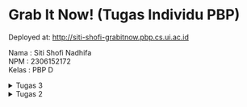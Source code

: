 # Grab It Now! (Tugas Individu PBP)

Deployed at: http://siti-shofi-grabitnow.pbp.cs.ui.ac.id

Nama : Siti Shofi Nadhifa
<br>
NPM : 2306152172
<br>
Kelas : PBP D

<details>
<summary>Tugas 3</summary>

## 1. Jelaskan mengapa kita memerlukan data delivery dalam pengimplementasian sebuah platform?
Data delivery dalam perimplementasian sebuah platform diperlukan untuk mengirimkan dan menerima informasi antara komponen yang berbeda, seperti user dan server, atau server dan database. Dengan interaksi yang dinamis dan langsung/real-time pada platform, pengguna bisa mendapatkan data yang relevan dan sistem bisa merespons permintaan dari pengguna. Dalam web, data delivery digunakan seperti ketika pengguna mengisi form atau menerima data yang ditampilkan.

## 2. Menurutmu, mana yang lebih baik antara XML dan JSON? Mengapa JSON lebih populer dibandingkan XML?
Menurut saya, JSON lebih baik dari XML karena beberapa alasan, yaitu:
- Lebih ringan:
JSON memiliki struktur yang lebih ringkas dan memiliki ukuran file yang lebih kecil dibandingkan dengan XML, sehingga proses pengiriman data lebih cepat dan mengurangi bandwidth yang dibutuhkan.
- Lebih gampang dibaca:
Sintaks JSON lebih lebih sederhana dan lebih mudah dibaca oleh manusia dibanding sintaks XML yang menggunakan banyak tag dan membutuhkan referensi entitas untuk beberapa karakter, sehingga lebih sulit untuk dibaca. 
- Lebih mudah diuraikan:
Penguraian (parsing) data pada JSON cepat dan efisien sedangkan XML membutuhkan lebih banyak langkah karena strukturnya yang lebih kompleks, sehingga JSON lebih cocok untuk menangani data dengan volume yang besar.
- Integrasi langsung dengan JavaScript:
JSON dipetakan langsung ke objek JavaScript tanpa konversi yang rumit, sehingga integrasi dengan aplikasi dan API JavaScript dapat lebih lancar.

## 3. Jelaskan fungsi dari method `is_valid()` pada form Django dan mengapa kita membutuhkan method tersebut?
Pada form Django, method `is_valid()` digunakan untuk memeriksa apakah data yang dikirimkan oleh user sesuai dengan aturan validasi yang sudah ditetapkan untuk setiap field pada form sesuai dengan field pada model. Pengecekan ini dibutuhkan agar kita dapat menjaga kualitas data dengan memastikan bahwa data yang disimpan hanya data yang valid dan meningkatkan keamanan dengan mencegah pengiriman data yang tidak sesuai atau berbahaya. Selain itu, dengan penggunaan method `is_valid()`, kita juga dapat memberikan umpan balik jika terjadi kesalahan pengisian data pada form oleh user, sehingga user bisa memperbaiki input yang diberikan.

## 4. Mengapa kita membutuhkan `csrf_token` saat membuat form di Django? Apa yang dapat terjadi jika kita tidak menambahkan `csrf_token` pada form Django? Bagaimana hal tersebut dapat dimanfaatkan oleh penyerang?
`csrf_token` dibutuhkan untuk mencegah serangan CSRF, di mana penyerang mencoba membuat pengguna sah melakukan hal yang tidak diinginkan. `csrf_token` diperiksa oleh server untuk memverifikasi bahwa permintaan atau pengisian data pada form dikirim oleh pengguna yang sah atau diautentikasi, bukan dari sumber yang berbahaya. Tanpa adanya `csrf_token`, situs akan menjadi rentan terhadap serangan CSRF, di mana penyerang dapat membuat skrip berbahaya yang dapat membuat user melakukan tindakan yang tidak mereka sadari, seperti mengirim permintaan ke server yang terlihat sah namun sebenarnya berbahaya.

## 5. Jelaskan bagaimana cara kamu mengimplementasikan checklist di atas secara step-by-step (bukan hanya sekadar mengikuti tutorial).
1. Membuat kerangka views
- Membuat direktori `templates` pada direktori utama `grab-it-now`, kemudian membuat sebuah berkas baru bernama `base.html`.
- Mengisi berkas `base.html` sebagai berikut:
```html
{% load static %}
<!DOCTYPE html>
<html lang="en">
  <head>
    <meta charset="UTF-8" />
    <meta name="viewport" content="width=device-width, initial-scale=1.0" />
    {% block meta %} {% endblock meta %}
  </head>

  <body>
    {% block content %} {% endblock content %}
  </body>
</html>
```
Tag `{% block %}` digunakan untuk mendefinisikan struktur dasar lalu kemudian mewarisi template nya. Nantinya template turunan dapat meng-extend template dasar tersebut dan mengisinya sesuai dengan kebutuhan.
Tag `{% load static %}` memungkinkan untuk menyertakan file statis pada template.
- Menambahkan path `templates` pada variabel `TEMPLATES` di `settings.py` yang menangani rendering template, sehingga Django dapat menemukan dan menggunakan berkas yang ada pada direktori templates untuk struktur halaman situs.
```python
...
TEMPLATES = [
    {
        'BACKEND': 'django.template.backends.django.DjangoTemplates',
        'DIRS': [BASE_DIR / 'templates'],
        'APP_DIRS': True,
        'OPTIONS': {
            'context_processors': [
                'django.template.context_processors.debug',
                'django.template.context_processors.request',
                'django.contrib.auth.context_processors.auth',
                'django.contrib.messages.context_processors.messages',
            ],
        },
    },
]
...
```
- Menggunakan `base.html` sebagai template utama dengan mengubah isi pada `main.html` pada direktori `main/templates/`
```html
{% extends 'base.html' %}
{% block content %}
<h1>Grab It Now!</h1>

<h5>Name: </h5>
<p>{{ nama }}<p>
<h5>NPM: </h5>
<p>{{ npm }}<p>
<h5>Class: </h5>
<p>{{ class }}<p>

<h2>List Produk</h2>

{% if not products %}
<p>Belum ada data produk pada Grab It Now!.</p>
{% else %}
<table>
  <tr>
    <th>Nama Produk</th>
    <th>Harga</th>
    <th>Deskripsi</th>
    <th>Stok</th>
    <th>Kategori</th>
    <th>Rating</th>
    <th>Aksi</th>
  </tr>

  {% for product in products %}
  <tr>
    <td>{{product.name}}</td>
    <td>{{product.price}}</td>
    <td>{{product.description}}</td>
    <td>{{product.stock}}</td>
    <td>{{product.category}}</td>
    <td>{{product.rating}}</td>
    <td>
        <a href="{% url 'main:delete_product' product.id %}">
          <button>Delete</button>
        </a>
      </td>
  </tr>
  {% endfor %}
</table>
{% endif %}

<br />

<a href="{% url 'main:add_product' %}">
  <button>Add New Product</button>
</a>
{% endblock content %}
```
`{% extends 'base.html' %}` menandakan bahwa saya menggunakan `base.html` sebagai template utama.

2. Mengubah Primary Key menjadi UUID
- Melakukan import uuid dan mendefinisikan field id sebagai UUID yang menjadi primary key untuk model Product
```python
import uuid
from django.db import models

class Product(models.Model):
    id = models.UUIDField(primary_key=True, default=uuid.uuid4, editable=False)
    name = models.CharField(max_length=255)
    price = models.IntegerField()
    description = models.TextField()
    stock = models.IntegerField(default=0)
    category = models.CharField(max_length=255)
    rating = models.FloatField(default=0.0)

    def __str__(self):
        return self.name
```
UUID membuat string unik (random objek) yang digunakan sebagai identifier untuk objek pada database.
- Migrasi model dengan menjalankan perintah:
```bash
python3 manage.py makemigrations
python3 manage.py migrate
```

3. Membuat Form Input Data dan Menampilkan Data pada HTML
- Membuat berkas `forms.py` pada direktori `main` untuk membuat struktur form yang menerima Product baru.
```python
from django.forms import ModelForm
from main.models import Product

class ProductForm(ModelForm):
    class Meta:
        model = Product
        fields = ["name", "price", "description", "stock", "category", "rating"]
```
- Menambahkan import `redirect` pada berkas `views.py` yang ada di direktori `main`
```python
from django.shortcuts import render, redirect
from main.forms import ProductForm
from main.models import Product
```
`redirect` mengarahkan pengguna ke URL tertentu setelah melakukan suatu tindakan.
- Menambahkan fungsi `add_product` pada berkas `views.py` di direktori `main` yang menerima parameter `request`. Fungsi ini digunakan untuk menghasilkan form yang dapat menambahkan data Product ke database secara otomatis ketika data yang ada pada form di-submit.
```python
def add_product(request):
    form = ProductForm(request.POST or None)

    if form.is_valid() and request.method == "POST":
        form.save()
        return redirect('main:show_main')

    context = {'form': form}
    return render(request, "add_product.html", context)
```
- Mengubah fungsi `show_main` pada berkas `views.py` menjadi seperti berikut:
```python
def show_main(request):
    product_entries = Product.objects.all()

    context = {
        'nama': 'Siti Shofi Nadhifa',
        'npm': '2306152172',
        'class': 'PBP D',
        'products': product_entries
    }

    return render(request, "main.html", context)
```
- Menambahkan import dan path URL ke fungsi `add_product` pada berkas `urls.py` di direktori `main`
```python
from django.urls import path
from main.views import show_main, add_product

app_name = 'main'

urlpatterns = [
    path('', show_main, name='show_main'),
    path('add-product', add_product, name='add_product'),
]
```
- Membuat berkas HTML baru pada direktori `main/templates` dengan nama `add_product.html`
```html
{% extends 'base.html' %} 
{% block content %}
<h1>Add New Product</h1>

<form method="POST">
  {% csrf_token %}
  <table>
    {{ form.as_table }}
    <tr>
      <td></td>
      <td>
        <input type="submit" value="Add Product" />
      </td>
    </tr>
  </table>
</form>

{% endblock %}
```
- Menambahkan kode untuk menampilkan product dalam `{% block content %}` pada berkas `main.html` yang ada di direktori `main/templates`
```html
{% extends 'base.html' %}
{% block content %}
<h1>Grab It Now!</h1>
...
<h2>List Produk</h2>

{% if not products %}
<p>Belum ada data produk pada Grab It Now!.</p>
{% else %}
<table>
  <tr>
    <th>Nama Produk</th>
    <th>Harga</th>
    <th>Deskripsi</th>
    <th>Stok</th>
    <th>Kategori</th>
    <th>Rating</th>
  </tr>

  {% for product in products %}
  <tr>
    <td>{{product.name}}</td>
    <td>{{product.price}}</td>
    <td>{{product.description}}</td>
    <td>{{product.stock}}</td>
    <td>{{product.category}}</td>
    <td>{{product.rating}}</td>
  </tr>
  {% endfor %}
</table>
{% endif %}

<br />

<a href="{% url 'main:add_product' %}">
  <button>Add New Product</button>
</a>
{% endblock content %}
```
- Menjalankan proyek Django dengan perintah `python3 manage.py runserver` untuk melakukan pengecekan web yang saya buat pada `http://localhost:8000/`

4. Mengembalikan data dalam bentuk XML
- Menambahkan import `HttpResponse` dan `Serializer` pada berkas `views.py` di direktori `main`
```python
from django.shortcuts import render, redirect
from main.forms import ProductForm
from main.models import Product
from django.http import HttpResponse
from django.core import serializers
```
- Membuat sebuah fungsi baru dengan nama `show_xml`, membuat variabel `data` untuk menyimpan hasil query dari data pada Product, serta menambahkan return function `HttpResponse` yang berisi data hasil query yang sudah diserialisasi menjadi XML menggunakan `serializers` dan parameter `content_type="application/xml"`
```python
def show_xml(request):
    data = Product.objects.all()
    return HttpResponse(serializers.serialize("xml", data), content_type="application/xml")
```
- Menambahkan import dan path URL ke fungsi `show_xml` pada berkas `urls.py` di direktori `main`
```python
from django.urls import path
from main.views import show_main, add_product, show_xml

app_name = 'main'

urlpatterns = [
    path('', show_main, name='show_main'),
    path('add-product', add_product, name='add_product'),
    path('xml/', show_xml, name='show_xml'),
]
```

5. Mengembalikan data dalam bentuk JSON
- Membuat sebuah fungsi baru dengan nama `show_json`, membuat variabel `data` untuk menyimpan hasil query dari data pada Product, serta menambahkan return function `HttpResponse` yang berisi data hasil query yang sudah diserialisasi menjadi JSON menggunakan `serializers` dan parameter `content_type="application/json"`
```python
def show_json(request):
    data = Product.objects.all()
    return HttpResponse(serializers.serialize("json", data), content_type="application/json")
```
- Menambahkan import dan path URL ke fungsi `show_json` pada berkas `urls.py` di direktori `main`
```python
from django.urls import path
from main.views import show_main, add_product, show_xml, show_json

app_name = 'main'

urlpatterns = [
    path('', show_main, name='show_main'),
    path('add-product', add_product, name='add_product'),
    path('xml/', show_xml, name='show_xml'),
    path('json/', show_json, name='show_json'),
]
```

6. Mengembalikan data berdasaekan ID dalam bentuk XML dan JSON
- Membuat dua fungsi baru, yaitu `show_xml_by_id` dan `show_json_by_id` yang menerima parameter `request` dan `id` pada berkas `views.py` di direktori `main`
- Menambahkan variabel `data` yang menyimpan hasil query dari data dengan id tertentu pada `Product`
```python
data = Product.objects.filter(pk=id)
```
- Menambahkan return function `HttpResponse` yang berisi data hasil query yang sudah diserialisasi menjadi XML dan JSON menggunakan `serializers` dan parameter `content_type="application/xml"`untuk XML dan `content_type="application/json"`untuk JSON
XML:
```python
def show_xml_by_id(request, id):
    data = Product.objects.filter(pk=id)
    return HttpResponse(serializers.serialize("xml", data), content_type="application/xml")
```
JSON:
```python
def show_json_by_id(request, id):
    data = Product.objects.filter(pk=id)
    return HttpResponse(serializers.serialize("json", data), content_type="application/json")
```
- Menambahkan import dan path ke URL fungsi `show_xml_by_id` dan `show_json_by_id` pada berkas `urls.py` di direktori `main`
```python
from django.urls import path
from main.views import show_main, add_product, show_xml, show_json, show_xml_by_id, show_json_by_id

app_name = 'main'

urlpatterns = [
    path('', show_main, name='show_main'),
    path('add-product', add_product, name='add_product'),
    path('xml/', show_xml, name='show_xml'),
    path('json/', show_json, name='show_json'),
    path('xml/<str:id>/', show_xml_by_id, name='show_xml_by_id'),
    path('json/<str:id>/', show_json_by_id, name='show_json_by_id'),
]
```

7. (Tambahan) Menambahkan fungsi untuk menghapus produk
- Menambahkan import `get_object_or_404` pada berkas `views.py` di direktori `main` untuk mendapatkan objek dari database dengan parameter tertentu
```python
from django.shortcuts import render, redirect, get_object_or_404
from main.forms import ProductForm
from main.models import Product
from django.http import HttpResponse
from django.core import serializers
```
- Membuat fungsi baru bernama `delete_project` yang menerima parameter `request` dan `id` pada berkas `views.py` di direktori `main`
```python
def delete_product(request, id):
    product = get_object_or_404(Product, pk=id)
    product.delete()
    return redirect('main:show_main')
```
- Menambahkan import dan path ke URL fungsi `delete_project` pada berkas `urls.py` di direktori `main`
```python
from django.urls import path
from main.views import show_main, add_product, show_xml, show_json, show_xml_by_id, show_json_by_id, delete_product

app_name = 'main'

urlpatterns = [
    path('', show_main, name='show_main'),
    path('add-product', add_product, name='add_product'),
    path('xml/', show_xml, name='show_xml'),
    path('json/', show_json, name='show_json'),
    path('xml/<str:id>/', show_xml_by_id, name='show_xml_by_id'),
    path('json/<str:id>/', show_json_by_id, name='show_json_by_id'),
    path('delete-product/<uuid:id>/', delete_product, name='delete_product'),
]
```
- Menambahkan kode untuk menghapus product dalam `{% block content %}` pada berkas `main.html` yang ada di direktori `main/templates`
```html
...
{% if not products %}
<p>Belum ada data produk pada Grab It Now!.</p>
{% else %}
<table>
  <tr>
    <th>Nama Produk</th>
    <th>Harga</th>
    <th>Deskripsi</th>
    <th>Stok</th>
    <th>Kategori</th>
    <th>Rating</th>
    <th>Aksi</th>
  </tr>

  {% for product in products %}
  <tr>
    <td>{{product.name}}</td>
    <td>{{product.price}}</td>
    <td>{{product.description}}</td>
    <td>{{product.stock}}</td>
    <td>{{product.category}}</td>
    <td>{{product.rating}}</td>
    <td>
        <a href="{% url 'main:delete_product' product.id %}">
          <button>Delete</button>
        </a>
      </td>
  </tr>
  {% endfor %}
</table>
{% endif %}
...
```

## Mengakses keempat URL di poin 2 menggunakan Postman, membuat screenshot dari hasil akses URL pada Postman, dan menambahkannya ke dalam `README.md`.
`http://localhost:8000/xml/`
![/xml/](/images/xml.png)

`http://localhost:8000/xml/[id]`
![/xml_by_id/](/images/xml_by_id.png)

`http://localhost:8000/json/`
![/json/](/images/json.png)

`http://localhost:8000/json/[id]`
![/json_by_id/](/images/json_by_id.png)

</details>

<details>
<summary>Tugas 2</summary>

## 1. Jelaskan bagaimana cara kamu mengimplementasikan checklist di atas secara step-by-step (bukan hanya sekadar mengikuti tutorial).
1. Membuat proyek Django baru
- Membuat direktori baru bernama `grab-it-now` yang akan dijadikan direktori lokal dari repository yang akan dibuat di github.
- Membuka direktori `grab-it-now` pada terminal lalu membuat sebuah virtual environment baru dengan perintah `python3 -m venv env`.
- Mengaktifkan virtual environment dengan perintah `source env/bin/activate`.
- Membuat berkas `requirements.txt` dan mengisinya dengan beberapa dependencies yang akan dibutuhkan pada proyek ini.
```bash
django
gunicorn
whitenoise
psycopg2-binary
requests
urllib3
```
- Menjalankan perintah `pip install -r requirements.txt` untuk melakukan instalasi terhadap dependencies yang sudah dituliskan pada berkas `requirements.txt` sebelumnya.
- Menjalankan perintah `django-admin startproject grab_it_now .` untuk membuat proyek Django bernama `grab_it_now`.
- Menambahkan daftar host pada `ALLOWED_HOSTS` di `settings.py` dengan local host dan pws untuk keperluan deployment
```python
ALLOWED_HOSTS = ["localhost", "127.0.0.1", "siti-shofi-grabitnow1.pbp.cs.ui.ac.id"]
```
- Menambahkan file `.gitignore` dan diisi dengan berkas-berkas dan direktori-direktori yang harus diabaikan oleh Git.
```
# Django
*.log
*.pot
*.pyc
__pycache__
db.sqlite3
media

# Backup files
*.bak

# If you are using PyCharm
# User-specific stuff
.idea/**/workspace.xml
.idea/**/tasks.xml
.idea/**/usage.statistics.xml
.idea/**/dictionaries
.idea/**/shelf

# AWS User-specific
.idea/**/aws.xml

# Generated files
.idea/**/contentModel.xml
.DS_Store

# Sensitive or high-churn files
.idea/**/dataSources/
.idea/**/dataSources.ids
.idea/**/dataSources.local.xml
.idea/**/sqlDataSources.xml
.idea/**/dynamic.xml
.idea/**/uiDesigner.xml
.idea/**/dbnavigator.xml

# Gradle
.idea/**/gradle.xml
.idea/**/libraries

# File-based project format
*.iws

# IntelliJ
out/

# JIRA plugin
atlassian-ide-plugin.xml

# Python
*.py[cod]
*$py.class

# Distribution / packaging
.Python build/
develop-eggs/
dist/
downloads/
eggs/
.eggs/
lib/
lib64/
parts/
sdist/
var/
wheels/
*.egg-info/
.installed.cfg
*.egg
*.manifest
*.spec

# Installer logs
pip-log.txt
pip-delete-this-directory.txt

# Unit test / coverage reports
htmlcov/
.tox/
.coverage
.coverage.*
.cache
.pytest_cache/
nosetests.xml
coverage.xml
*.cover
.hypothesis/

# Jupyter Notebook
.ipynb_checkpoints

# pyenv
.python-version

# celery
celerybeat-schedule.*

# SageMath parsed files
*.sage.py

# Environments
.env
.venv
env/
venv/
ENV/
env.bak/
venv.bak/

# mkdocs documentation
/site

# mypy
.mypy_cache/

# Sublime Text
*.tmlanguage.cache
*.tmPreferences.cache
*.stTheme.cache
*.sublime-workspace
*.sublime-project

# sftp configuration file
sftp-config.json

# Package control specific files Package
Control.last-run
Control.ca-list
Control.ca-bundle
Control.system-ca-bundle
GitHub.sublime-settings

# Visual Studio Code
.vscode/*
!.vscode/settings.json
!.vscode/tasks.json
!.vscode/launch.json
!.vscode/extensions.json
.history
```

2. Membuat aplikasi `main`
- Menjalankan perintah `python3 manage.py startapp main` untuk membuat aplikasi baru bernama `main`
- Menambahkan aplikasi `main` pada `INSTALLED_APPS` di `settings.py`
- Membuat model pada aplikasi `main` bernama `Product` dengan attributes yang diperlukan.
```python
from django.db import models

class Product(models.Model):
    name = models.CharField(max_length=255)
    price = models.IntegerField()
    description = models.TextField()
    stock = models.IntegerField(default=0)
    category = models.CharField(max_length=255)
    rating = models.FloatField(default=0.0)

    def __str__(self):
        return self.name
```
- Migrasi model dengan menjalankan perintah `python3 manage.py makemigrations` kemudian jalankan perintah `python3 manage.py migrate` untuk menerapkan migrasi ke basis data lokal.
- Buka berkas `views.py`, import fungsi render, dan definisikan fungsi `show_main` dengan dictionary `context` berisi data untuk dikirimkan ke tampilan. Render tampilan pada `main.html` dengan menggunakan fungsi `render`.
- Buat sebuah direktori `templates` pada aplikasi `main`.
- Buat sebuah berkas baru bernama `main.html` pada berkas `templates` untuk menampilkan data yang telah diambil dari `model`.
- Tambahkan routing `show_main` pada berkas `urls.py` dalam direktori aplikasi `main`.
```python
from django.urls import path
from main.views import show_main

app_name = 'main'

urlpatterns = [
    path('', show_main, name='show_main'),
]
```

3. Push project ke GitHub
- Membuat sebuah public repository bernama `grab-it-now`.
- Lakukan inisiasi dan push repositori lokal ke GitHub
```bash
git init
git add -A
git commit -m "Initial Commit"
git branch -M main
git remote add origin https://github.com/sopigoo/grab-it-now.git
git push -u origin main
```

4. Deploy project ke PWS
- Akses halaman PWS pada https://pbp.cs.ui.ac.id lalu login dengan akun yang sudah dibuat.
- Membuat proyek baru dengan cara menekan tombol `Create New Project`.
- Mengisi `Project Name` dengan `grabitnow`, lalu menekan tombol `Create New Project`.
- Menambahkan url deployment PWS pada `ALLOWED_HOSTS` di `settings.py`.
```python
ALLOWED_HOSTS = ["localhost", "127.0.0.1", "siti-shofi-grabitnow1.pbp.cs.ui.ac.id"]
```
- Menjalankan perintah-perintah yang ada pada informasi `Project Command` pada PWS. Ganti perintah `git remote add pws <link>` menjadi `git remote set-url pws <link>` jika sebelumnya sudah pernah membuat projek pada PWS.
- Menjalankan perintah `git branch -M main` untuk kembali mengubah branch utama menjadi `main`.
- Menggunakan perintah `git push pws main::master` untuk melakukan push pada setiap perubahan yang dilakukan.

## 2. Buatlah bagan yang berisi request client ke web aplikasi berbasis Django beserta responnya dan jelaskan pada bagan tersebut kaitan antara urls.py, views.py, models.py, dan berkas html.
![User Request Flow](/images/user_request_flow.png)

Kaitan antara urls.py, views.py, models.py, dan berkas html:
- Ketika user/client pertama kali mengirim request, Django akan memeriksa `urls.py` untuk mencocokkan URL yang diminta dengan yang terdaftar. `urls.py` sendiri bertugas untuk memetakan URL ke fungsi atau class di `views.py`.
- Apabila URL yang diminta cocok degan yang ada pada `urls.py`, Django akan menjalankan fungsi `show_main` pada `views.py`.
- Jika diperlukan data dari database, view akan mengakses `models.py`. `models.py` berisi definisi dari model-model databse.
- Setelah data selesai diproses, view akan melakukan rendering template html dan memberikan respon pada request client.

## 3. Jelaskan fungsi git dalam pengembangan perangkat lunak!
Git adalah sistem kontrol versi terdistribusi yang dirancang untuk melacak dan mengelola perubahan pada source code selama pengembangan perangkat lunak. Beberapa fungsi Git dalam pengembangan perangkat lunak meliputi:
- Version control: memudahkan pengembang untuk melacak perubahan yang terjadi dari waktu ke waktu.
- Kolaborasi: memudahkan kolaborasi antar pengembang karena setiap pengembang dan bekerja secara paralel dan semua perubahan pada kode direkam dan dikelola secara terpusat.
- Branching: memungkinkan adanya percabangan dari proyek utama, sehingga pengembang dapat fokus mengerjakan suatu fitur btanpa mengganggu kode utama. Cabang ini kemudian bisa di-merge dengan kode utama setelah selesai dikerjakan.

## 4. Menurut Anda, dari semua framework yang ada, mengapa framework Django dijadikan permulaan pembelajaran pengembangan perangkat lunak?
Menurut saya, Django cocok dijadikan permulaan pembelajaran pengembangan perangkat lunak karena Django menyediakan banyak fitur bawaan yang mempermudah pengembangan aplikasi web. Django juga menggunakan filosofi "batteries included" yang berarti menyediakan banyak fitur dan fungsi penting bawaan. Hal ini tentu saja memudahkan pemula karena bisa fokus pada pengembangan perangkat lunaknya tanpa perlu menyiapkan dan mengonfigurasi hal-hal yang dibutuhkan untuk pengembangan. Selain itu, Django juga memiliki dokumentasi yang lengkap dan sangat baik, sehingga memudahkan pemula dalam mempelajari dan memahami framework ini.

## 5. Mengapa model pada Django disebut sebagai ORM?
Orbject-relational mapping (ORM) adalah teknik pemrograman yang mengonversi atau menghubungkan sistem basis data relasional dengan sistem berbasis objek seperti object-oriented programming.
Model pada Django disebut sebagai ORM karena memiliki cara kerja dengan menghubungkan atau memetakan objek-objek pada Python ke struktur data basis rasional. ORM ini memungkinkan pengembang/developers untuk berinteraksi dengan basis data relasional menggunakan model berorientasi objek tingkat tinggi (model objek Python), tanpa perlu menulis kueri SQL secara langsung.
</details>